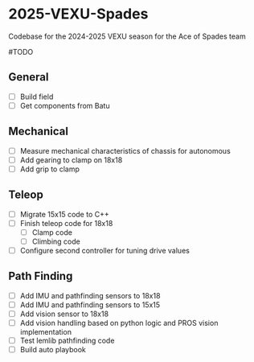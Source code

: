 # 2025-VEXU-Spades
Codebase for the 2024-2025 VEXU season for the Ace of Spades team


#TODO
## General
- [ ] Build field
- [ ] Get components from Batu

## Mechanical
- [ ] Measure mechanical characteristics of chassis for autonomous
- [ ] Add gearing to clamp on 18x18
- [ ] Add grip to clamp

## Teleop
- [ ] Migrate 15x15 code to C++
- [ ] Finish teleop code for 18x18
  - [ ] Clamp code
  - [ ] Climbing code
- [ ] Configure second controller for tuning drive values

## Path Finding
- [ ] Add IMU and pathfinding sensors to 18x18
- [ ] Add IMU and pathfinding sensors to 15x15
- [ ] Add vision sensor to 18x18
- [ ] Add vision handling based on python logic and PROS vision implementation
- [ ] Test lemlib pathfinding code
- [ ] Build auto playbook
